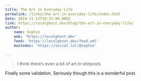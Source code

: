 ```yaml
---
title: The Art in Everyday Life
permalink: /links/the-art-in-everyday-life/index.html
date: 2024-11-12T10:33:00.000Z
link: https://localghost.dev/blog/the-art-in-everyday-life/
author:
    name: Sophie
    web: 'https://localghost.dev'
    feed: 'https://localghost.dev/feed.xml'
    mastodon: 'https://social.lol/@sophie'

---
```


> I think there’s even a bit of art in shitposts

Finally some validation. Seriously though this is a wonderful post.